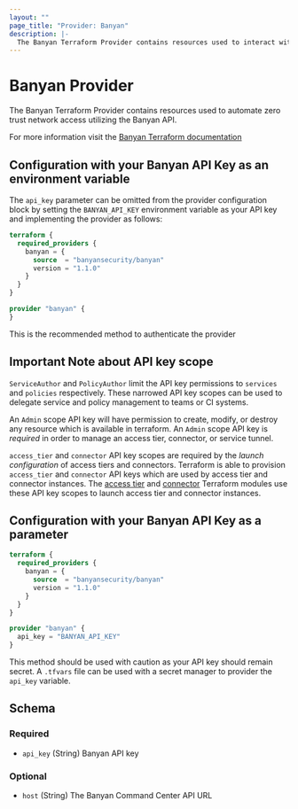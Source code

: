 ```yaml
---
layout: ""
page_title: "Provider: Banyan"
description: |-
  The Banyan Terraform Provider contains resources used to interact with the Banyan API.
---
```


# Banyan Provider

The Banyan Terraform Provider contains resources used to automate zero trust network access utilizing the Banyan API.

For more information visit the [Banyan Terraform documentation](https://docs.banyansecurity.io/docs/api-guide/terraform/)

## Configuration with your Banyan API Key as an environment variable
The `api_key` parameter can be omitted from the provider configuration block by setting the `BANYAN_API_KEY` environment variable as your API key and implementing the provider as follows:
```terraform
terraform {
  required_providers {
    banyan = {
      source  = "banyansecurity/banyan"
      version = "1.1.0"
    }
  }
}

provider "banyan" {
}
```
This is the recommended method to authenticate the provider

## Important Note about API key scope
`ServiceAuthor` and `PolicyAuthor` limit the API key permissions to `services` and `policies` respectively. These narrowed API key scopes can be used to delegate service and policy management to teams or CI systems.

An `Admin` scope API key will have permission to create, modify, or destroy any resource which is available in terraform. An  `Admin` scope
API key is *required* in order to manage an access tier, connector, or service tunnel.

`access_tier` and `connector` API key scopes are required by the *launch configuration* of access tiers and connectors. Terraform is able to provision `access_tier` and `connector` API keys which are used by access tier and connector instances. The  [access tier](https://registry.terraform.io/modules/banyansecurity/banyan-accesstier2) and [connector](https://registry.terraformio/modules/banyansecurity/banyan-connector) Terraform modules use these API key scopes to launch access tier and connector instances.

## Configuration with your Banyan API Key as a parameter
```terraform
terraform {
  required_providers {
    banyan = {
      source  = "banyansecurity/banyan"
      version = "1.1.0"
    }
  }
}

provider "banyan" {
  api_key = "BANYAN_API_KEY"
}
```
This method should be used with caution as your API key should remain secret. A `.tfvars` file can be used with a secret manager to provider the `api_key` variable.

<!-- schema generated by tfplugindocs -->
## Schema

### Required

- `api_key` (String) Banyan API key

### Optional

- `host` (String) The Banyan Command Center API URL